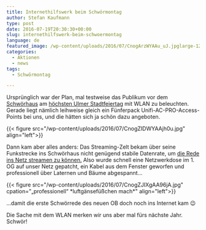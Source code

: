 ```yaml
---
title: Internethilfswerk beim Schwörmontag
author: Stefan Kaufmann
type: post
date: 2016-07-19T20:30:30+00:00
slug: internethilfswerk-beim-schwoermontag
language: de
featured_image: /wp-content/uploads/2016/07/CnogArzWYAAu_uJ.jpglarge-1200x900.jpeg
categories:
  - Aktionen
  - news
tags:
  - Schwörmontag

---
```

Ursprünglich war der Plan, mal testweise das Publikum vor dem [Schwörhaus][1] am [höchsten Ulmer Stadtfeiertag][2] mit WLAN zu beleuchten. Gerade liegt nämlich leihweise gleich ein Fünferpack Unifi-AC-PRO-Access-Points bei uns, und die hätten sich ja schön dazu angeboten.

{{< figure src="/wp-content/uploads/2016/07/CnogZIDWYAAjh0u.jpg" align="left">}}

Dann kam aber alles anders: Das Streaming-Zelt bekam über seine Funkstrecke ins Schwörhaus nicht genügend stabile Datenrate, um [die Rede ins Netz streamen zu können.][3] Also wurde schnell eine Netzwerkdose im 1. OG auf unser Netz gepatcht, ein Kabel aus dem Fenster geworfen und professionell über Laternen und Bäume abgespannt…

{{< figure src="/wp-content/uploads/2016/07/CnogZJIXgAA96jA.jpg" cpation="„professionell“ \*luftgänsefüßchen mach\*" align="left">}}

…damit die erste Schwörrede des neuen OB doch noch ins Internet kam 😉

Die Sache mit dem WLAN merken wir uns aber mal fürs nächste Jahr. Schwör!

 [1]: https://de.wikipedia.org/wiki/Schw%C3%B6rhaus_(Ulm)
 [2]: https://de.wikipedia.org/wiki/Schw%C3%B6rmontag
 [3]: http://www.team-ulm.de/artikel/2016/07/18/mitschnitt-der-schwoerrede-2016
